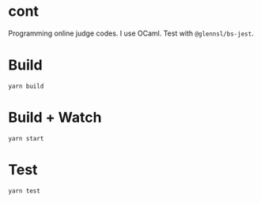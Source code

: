 # cont

Programming online judge codes.
I use OCaml. Test with `@glennsl/bs-jest`.

# Build

```
yarn build
```

# Build + Watch

```
yarn start
```

# Test

```
yarn test
```
